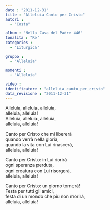 ```yaml
---
date : "2011-12-31"
title : "Alleluia Canto per Cristo"
autori : 
  - "Costa"

album : "Nella Casa del Padre 446"
tonalita : "Re"
categories : 
  - "Liturgica"

gruppo : 
  - "Alleluia"

momenti : 
  - "Alleluia"

video : 
identificatore : "alleluia_canto_per_cristo"
data_revisione : "2011-12-31"
---
```

  
  
Alleluia, alleluia, alleluia,  
alleluia, alleluia!  
Alleluia, alleluia, alleluia,  
alleluia, alleluia!  
  
  
Canto per Cristo che mi libererà  
quando verrà nella gloria,  
quando la vita con Lui rinascerà,  
alleluia, alleluia!  
  
  
Canto per Cristo: in Lui riorirà  
ogni speranza perduta,  
ogni creatura con Lui risorgerà,  
alleluia, alleluia!  
  
   
Canto per Cristo: un giorno tornerà!  
Festa per tutti gli amici,  
festa di un mondo che più non morirà,  
alleluia, alleluia!  
  
  
  
